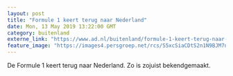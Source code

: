 ```yaml
---
layout: post
title: "Formule 1 keert terug naar Nederland"
date: Mon, 13 May 2019 13:22:00 GMT
category: buitenland
externe_link: "https://www.ad.nl/buitenland/formule-1-keert-terug-naar-nederland~a71a49c3/"
feature_image: "https://images4.persgroep.net/rcs/S5xcSiaCDtS2n1N9BJM7nmwHPtg/diocontent/148335536/_fitwidth/400/?appId=21791a8992982cd8da851550a453bd7f&quality=0.7"
---
```


De Formule 1 keert terug naar Nederland. Zo is zojuist bekendgemaakt.
